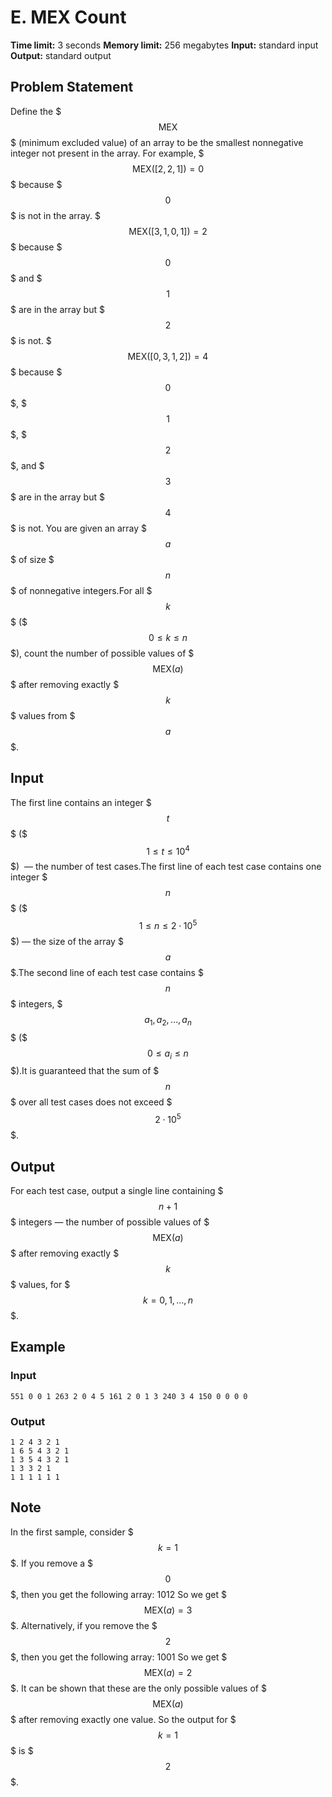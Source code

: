 # E. MEX Count

**Time limit:** 3 seconds
**Memory limit:** 256 megabytes
**Input:** standard input
**Output:** standard output

## Problem Statement

Define the $$$\mathrm{MEX}$$$ (minimum excluded value) of an array to be the smallest nonnegative integer not present in the array. For example,  $$$\mathrm{MEX}([2, 2, 1]) = 0$$$ because $$$0$$$ is not in the array.  $$$\mathrm{MEX}([3, 1, 0, 1]) = 2$$$ because $$$0$$$ and $$$1$$$ are in the array but $$$2$$$ is not.  $$$\mathrm{MEX}([0, 3, 1, 2]) = 4$$$ because $$$0$$$, $$$1$$$, $$$2$$$, and $$$3$$$ are in the array but $$$4$$$ is not. You are given an array $$$a$$$ of size $$$n$$$ of nonnegative integers.For all $$$k$$$ ($$$0\leq k \leq n$$$), count the number of possible values of $$$\mathrm{MEX}(a)$$$ after removing exactly $$$k$$$ values from $$$a$$$.

## Input

The first line contains an integer $$$t$$$ ($$$1\leq t\leq 10^4$$$)  — the number of test cases.The first line of each test case contains one integer $$$n$$$ ($$$1\leq n\leq 2\cdot 10^5$$$) — the size of the array $$$a$$$.The second line of each test case contains $$$n$$$ integers, $$$a_1,a_2,\dots,a_n$$$ ($$$0\leq a_i\leq n$$$).It is guaranteed that the sum of $$$n$$$ over all test cases does not exceed $$$2\cdot 10^5$$$.

## Output

For each test case, output a single line containing $$$n+1$$$ integers — the number of possible values of $$$\mathrm{MEX}(a)$$$ after removing exactly $$$k$$$ values, for $$$k=0,1,\dots,n$$$.

## Example

### Input
```
551 0 0 1 263 2 0 4 5 161 2 0 1 3 240 3 4 150 0 0 0 0
```

### Output
```
1 2 4 3 2 1
1 6 5 4 3 2 1
1 3 5 4 3 2 1
1 3 3 2 1
1 1 1 1 1 1
```

## Note

In the first sample, consider $$$k=1$$$. If you remove a $$$0$$$, then you get the following array: 1012 So we get $$$\mathrm{MEX}(a) = 3$$$. Alternatively, if you remove the $$$2$$$, then you get the following array: 1001 So we get $$$\mathrm{MEX}(a) = 2$$$. It can be shown that these are the only possible values of $$$\mathrm{MEX}(a)$$$ after removing exactly one value. So the output for $$$k=1$$$ is $$$2$$$.